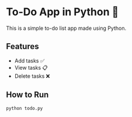 
# To-Do App in Python 📝

This is a simple to-do list app made using Python.

## Features
- Add tasks ✅
- View tasks 📋
- Delete tasks ❌

## How to Run
```bash
python todo.py

